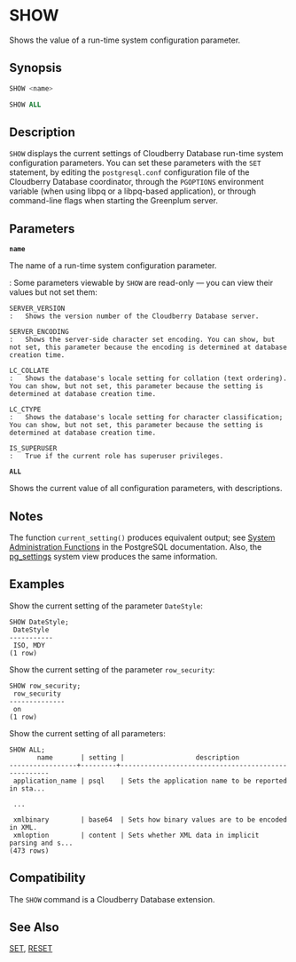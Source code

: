 # SHOW

Shows the value of a run-time system configuration parameter.

## Synopsis

```sql
SHOW <name>

SHOW ALL
```

## Description

`SHOW` displays the current settings of Cloudberry Database run-time system configuration parameters. You can set these parameters with the `SET` statement, by editing the `postgresql.conf` configuration file of the Cloudberry Database coordinator, through the `PGOPTIONS` environment variable (when using libpq or a libpq-based application), or through command-line flags when starting the Greenplum server.


## Parameters

**`name`**

The name of a run-time system configuration parameter.

:   Some parameters viewable by `SHOW` are read-only — you can view their values but not set them:

    SERVER_VERSION
    :   Shows the version number of the Cloudberry Database server.

    SERVER_ENCODING
    :   Shows the server-side character set encoding. You can show, but not set, this parameter because the encoding is determined at database creation time.

    LC_COLLATE
    :   Shows the database's locale setting for collation (text ordering). You can show, but not set, this parameter because the setting is determined at database creation time.

    LC_CTYPE
    :   Shows the database's locale setting for character classification; You can show, but not set, this parameter because the setting is determined at database creation time.

    IS_SUPERUSER
    :   True if the current role has superuser privileges.

**`ALL`**

Shows the current value of all configuration parameters, with descriptions.

## Notes

The function `current_setting()` produces equivalent output; see [System Administration Functions](https://www.postgresql.org/docs/12/functions-admin.html) in the PostgreSQL documentation. Also, the [pg_settings](https://www.postgresql.org/docs/12/view-pg-settings.html) system view produces the same information.

## Examples

Show the current setting of the parameter `DateStyle`:

```
SHOW DateStyle;
 DateStyle
-----------
 ISO, MDY
(1 row)
```

Show the current setting of the parameter `row_security`:

```
SHOW row_security;
 row_security
--------------
 on
(1 row)
```

Show the current setting of all parameters:

```
SHOW ALL;
       name       | setting |                  description
-----------------+---------+----------------------------------------------------
 application_name | psql    | Sets the application name to be reported in sta...

 ...

 xmlbinary        | base64  | Sets how binary values are to be encoded in XML.
 xmloption        | content | Sets whether XML data in implicit parsing and s...
(473 rows)
```

## Compatibility

The `SHOW` command is a Cloudberry Database extension.

## See Also

[SET](/docs/sql-statements/sql-stmt-set.md), [RESET](/docs/sql-statements/sql-stmt-reset.md)




